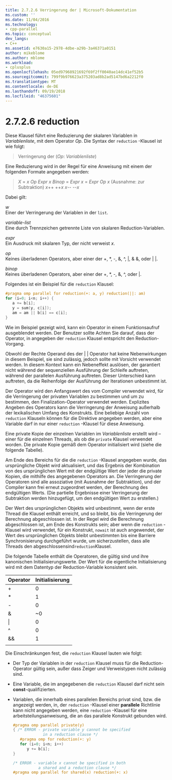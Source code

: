```yaml
---
title: 2.7.2.6 Verringerung der | Microsoft-Dokumentation
ms.custom: ''
ms.date: 11/04/2016
ms.technology:
- cpp-parallel
ms.topic: conceptual
dev_langs:
- C++
ms.assetid: e7630a15-2978-4dbe-a29b-3a46371a0151
author: mikeblome
ms.author: mblome
ms.workload:
- cplusplus
ms.openlocfilehash: 05ed97968921692f69f2ff0040ae14dc41ef52b5
ms.sourcegitcommit: 799f9b976623a375203ad8b2ad5147bd6a2212f0
ms.translationtype: MT
ms.contentlocale: de-DE
ms.lasthandoff: 09/19/2018
ms.locfileid: "46375601"
---
```

# <a name="2726-reduction"></a>2.7.2.6 reduction

Diese Klausel führt eine Reduzierung der skalaren Variablen in *Variablenliste*, mit dem Operator *Op*. Die Syntax der `reduction` -Klausel ist wie folgt:

> Verringerung der (*Op*: *Variablenliste*)

Eine Reduzierung wird in der Regel für eine Anweisung mit einem der folgenden Formate angegeben werden:

> *X* = *x* *Op* *Expr*
> *x* *Binop* = *Expr*
> *x* = *Expr* *Op* *x* (Ausnahme: zur Subtraktion) *x*++
> ++*x*
> *x*--
> --*x*

Dabei gilt:

*w*<br/>
Einer der Verringerung der Variablen in der `list`.

*variable-list*<br/>
Eine durch Trennzeichen getrennte Liste von skalaren Reduction-Variablen.

*expr*<br/>
Ein Ausdruck mit skalaren Typ, der nicht verweist *x*.

*op*<br/>
Keines überladenen Operators, aber einer der +, &#42;, -, &amp;, ^, &#124;, &amp; &amp;, oder &#124; &#124;.

*binop*<br/>
Keines überladenen Operators, aber einer der +, &#42;, -, &amp;, ^, oder &#124;.

Folgendes ist ein Beispiel für die `reduction` Klausel:

```cpp
#pragma omp parallel for reduction(+: a, y) reduction(||: am)
for (i=0; i<n; i++) {
   a += b[i];
   y = sum(y, c[i]);
   am = am || b[i] == c[i];
}
```

Wie im Beispiel gezeigt wird, kann ein Operator in einem Funktionsaufruf ausgeblendet werden. Der Benutzer sollte Achten Sie darauf, dass der Operator, in angegeben der `reduction` Klausel entspricht den Reduction-Vorgang.

Obwohl der Rechte Operand des der &#124; &#124; Operator hat keine Nebenwirkungen in diesem Beispiel, sie sind zulässig, jedoch sollte mit Vorsicht verwendet werden. In diesem Kontext kann ein Nebeneffekt auslösen, der garantiert nicht während der sequenziellen Ausführung der Schleife auftreten, während der parallelen Ausführung auftreten. Dieser Unterschied kann auftreten, da die Reihenfolge der Ausführung der Iterationen unbestimmt ist.

Der Operator wird den Anfangswert des vom Compiler verwendet wird, für die Verringerung der privaten Variablen zu bestimmen und um zu bestimmen, den Finalization-Operator verwendet werden. Explizites Angeben des Operators kann die Verringerung der Anweisung außerhalb der lexikalischen Umfang des Konstrukts. Eine beliebige Anzahl von `reduction` Klauseln können für die Direktive angegeben werden, aber eine Variable darf in nur einer `reduction` -Klausel für diese Anweisung.

Eine private Kopie der einzelnen Variablen im *Variablenliste* erstellt wird – einer für die einzelnen Threads, als ob die `private` Klausel verwendet worden. Die private Kopie gemäß dem Operator initialisiert wird (siehe die folgende Tabelle).

Am Ende des Bereichs für die die `reduction` -Klausel angegeben wurde, das ursprüngliche Objekt wird aktualisiert, und das Ergebnis der Kombination von des ursprünglichen Wert mit der endgültige Wert der jeder die private Kopien, die mithilfe des angegebenen Operators an. Die Verringerung der Operatoren sind alle assoziative (mit Ausnahme der Subtraktion), und der Compiler kann frei erneut zugeordnet werden, der Berechnung des endgültigen Werts. (Die partielle Ergebnisse einer Verringerung der Subtraktion werden hinzugefügt, um den endgültigen Wert zu erstellen.)

Der Wert des ursprünglichen Objekts wird unbestimmt, wenn der erste Thread die Klausel enthält erreicht, und so bleibt, bis die Verringerung der Berechnung abgeschlossen ist.  In der Regel wird die Berechnung abgeschlossen ist, am Ende des Konstrukts sein; aber wenn die `reduction` -Klausel wird verwendet, für ein Konstrukt, `nowait` ist auch angewendet, der Wert des ursprünglichen Objekts bleibt unbestimmten bis eine Barriere Synchronisierung durchgeführt wurde, um sicherzustellen, dass alle Threads den abgeschlossensind`reduction`Klausel.

Die folgende Tabelle enthält die Operatoren, die gültig sind und ihre kanonischen Initialisierungswerte. Der Wert für die eigentliche Initialisierung wird mit dem Datentyp der Reduction-Variable konsistent sein.

|Operator|Initialisierung|
|--------------|--------------------|
|+|0|
|&#42;|1|
|-|0|
|&amp;|~0|
|&#124;|0|
|^|0|
|&amp;&amp;|1|
||||0|

Die Einschränkungen fest, die `reduction` Klausel lauten wie folgt:

- Der Typ der Variablen in der `reduction` Klausel muss für die Reduction-Operator gültig sein, außer dass Zeiger und Verweistypen nicht zulässig sind.

- Eine Variable, die im angegebenen die `reduction` Klausel darf nicht sein **const**-qualifizierten.

- Variablen, die innerhalb eines parallelen Bereichs privat sind, bzw. die angezeigt werden, in, der `reduction` -Klausel einer **parallele** Richtlinie kann nicht angegeben werden, eine `reduction` -Klausel für eine arbeitsteilungsanweisung, die an das parallele Konstrukt gebunden wird.

   ```cpp
   #pragma omp parallel private(y)
   { /* ERROR - private variable y cannot be specified
                in a reduction clause */
      #pragma omp for reduction(+: y)
      for (i=0; i<n; i++)
         y += b[i];
   }

   /* ERROR - variable x cannot be specified in both
              a shared and a reduction clause */
   #pragma omp parallel for shared(x) reduction(+: x)
   ```
